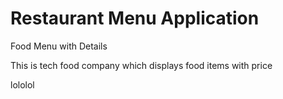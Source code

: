 # Restaurant Menu Application

Food Menu with Details

This is tech food company which displays food items with price

lololol
